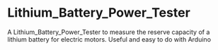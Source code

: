# Lithium_Battery_Power_Tester
A Lithium_Battery_Power_Tester to measure the reserve capacity of a lithium battery for electric motors. Useful and easy to do with Arduino

